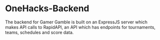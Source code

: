 # OneHacks-Backend

The backend for Gamer Gamble is built on an ExpressJS server which makes API calls to RapidAPI, an API which has endpoints for tournaments, teams, schedules and score data.  